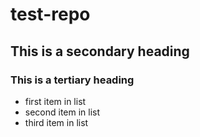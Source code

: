 # test-repo
## This is a secondary heading
### This is a tertiary heading

* first item in list
* second item in list
* third item in list
